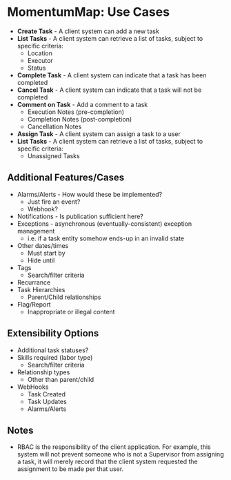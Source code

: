 # MomentumMap: Use Cases

* **Create Task** - A client system can add a new task
* **List Tasks** - A client system can retrieve a list of tasks, subject to specific criteria:
  * Location
  * Executor
  * Status
* **Complete Task** - A client system can indicate that a task has been completed
* **Cancel Task** - A client system can indicate that a task will not be completed
* **Comment on Task** - Add a comment to a task
  * Execution Notes (pre-completion)
  * Completion Notes (post-completion)
  * Cancellation Notes
* **Assign Task** - A client system can assign a task to a user
* **List Tasks** - A client system can retrieve a list of tasks, subject to specific criteria:
  * Unassigned Tasks

## Additional Features/Cases

* Alarms/Alerts - How would these be implemented? 
  * Just fire an event?
  * Webhook?
* Notifications - Is publication sufficient here?
* Exceptions - asynchronous (eventually-consistent) exception management
  * i.e. if a task entity somehow ends-up in an invalid state
* Other dates/times
  * Must start by
  * Hide until
* Tags
  * Search/filter criteria
* Recurrance
* Task Hierarchies
  * Parent/Child relationships
* Flag/Report
  * Inappropriate or illegal content
  
## Extensibility Options

* Additional task statuses?
* Skills required (labor type)
  * Search/filter criteria
* Relationship types
  * Other than parent/child
* WebHooks
  * Task Created
  * Task Updates
  * Alarms/Alerts

## Notes

* RBAC is the responsibility of the client application. For example, this system will not prevent someone who is not a Supervisor from assigning a task, it will merely record that the client system requested the assignment to be made per that user.
